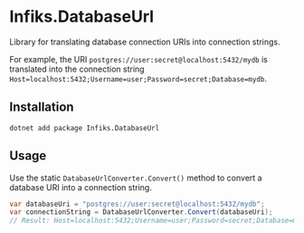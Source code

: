 # Infiks.DatabaseUrl

Library for translating database connection URIs into connection strings.

For example, the URI `postgres://user:secret@localhost:5432/mydb` is translated into
the connection string `Host=localhost:5432;Username=user;Password=secret;Database=mydb`.

## Installation

```
dotnet add package Infiks.DatabaseUrl
```

## Usage

Use the static `DatabaseUrlConverter.Convert()` method to convert a database URI into a connection string.

```csharp
var databaseUri = "postgres://user:secret@localhost:5432/mydb";
var connectionString = DatabaseUrlConverter.Convert(databaseUri);
// Result: Host=localhost:5432;Username=user;Password=secret;Database=mydb
```
